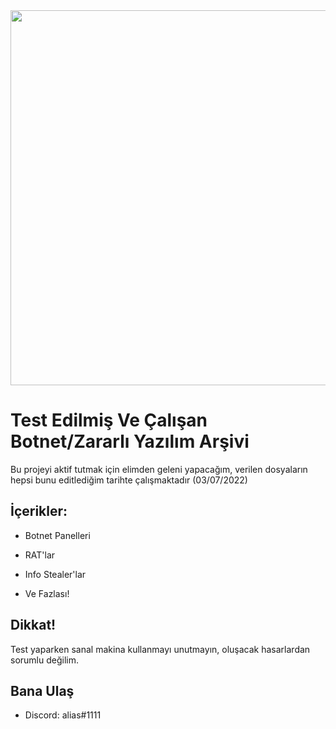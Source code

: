 <img src="banner.jpg" width="600">

# Test Edilmiş Ve Çalışan Botnet/Zararlı Yazılım Arşivi
Bu projeyi aktif tutmak için elimden geleni yapacağım, verilen dosyaların hepsi bunu editlediğim tarihte çalışmaktadır (03/07/2022)


## İçerikler:


- Botnet Panelleri

- RAT'lar

- Info Stealer'lar

- Ve Fazlası!
## Dikkat!

Test yaparken sanal makina kullanmayı unutmayın, oluşacak hasarlardan sorumlu değilim.
## Bana Ulaş

- Discord: alias#1111

    
